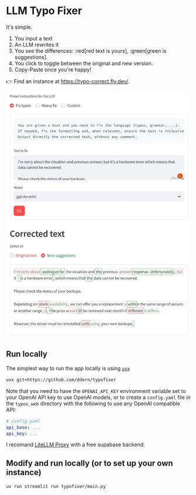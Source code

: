 # LLM Typo Fixer

It's simple.
1. You input a text
2. An LLM rewrites it
3. You see the differences:
    :red[red text is yours], :green[green is suggestions].
4. You click to toggle between the original and new version.
5. Copy-Paste once you're happy!

👉 Find an instance at https://typo-correct.fly.dev/.

![Typo Fixer](./images/screenshot.webp)

## Run locally

The simplest way to run the app locally is using [`uvx`](https://docs.astral.sh/uv/#scripts)

```bash
uvx git+https://github.com/ddorn/typofixer
```

Note that you need to have the `OPENAI_API_KEY` environment variable set to your OpenAI API key to
use OpenAI models, or to create a `config.yaml` file in the `typos_web` directory with the following to use any OpenAI compatible API:

```yaml
# config.yaml
api_base: ...
api_key: ...
```

I recomand [LiteLLM Proxy](https://docs.litellm.ai/docs/proxy/docker_quick_start) with a free supabase backend.

## Modify and run locally (or to set up your own instance)

```bash
uv run streamlit run typofixer/main.py
```
